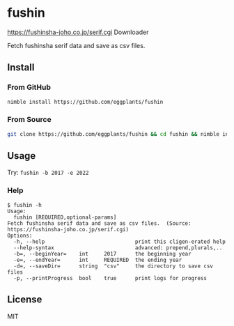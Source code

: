 # fushin

<https://fushinsha-joho.co.jp/serif.cgi> Downloader

Fetch fushinsha serif data and save as csv files.

## Install

<!--

### From Binary

See: Releases

-->

### From GitHub

```bash
nimble install https://github.com/eggplants/fushin
```

### From Source

```bash
git clone https://github.com/eggplants/fushin && cd fushin && nimble install
```

## Usage

Try: `fushin -b 2017 -e 2022`

### Help

```shellsession
$ fushin -h
Usage:
  fushin [REQUIRED,optional-params]
Fetch fushinsha serif data and save as csv files.  (Source: https://fushinsha-joho.co.jp/serif.cgi)
Options:
  -h, --help                             print this cligen-erated help
  --help-syntax                          advanced: prepend,plurals,..
  -b=, --beginYear=    int     2017      the beginning year
  -e=, --endYear=      int     REQUIRED  the ending year
  -d=, --saveDir=      string  "csv"     the directory to save csv files
  -p, --printProgress  bool    true      print logs for progress
```

## License

MIT

